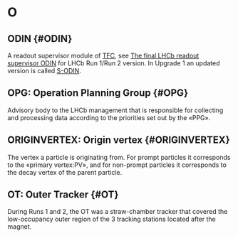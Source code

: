 # O

## ODIN {#ODIN}

A readout supervisor module of [TFC](#TFC), see [The final LHCb readout supervisor ODIN](https://cds.cern.ch/record/619217/files/p371.pdf) for LHCb Run 1/Run 2 version.
In Upgrade 1 an updated version is called [S-ODIN](#S_ODIN).

## OPG: Operation Planning Group {#OPG}

Advisory body to the LHCb management that is responsible for collecting and processing data according to the priorities set out by the «PPG».

## ORIGINVERTEX: Origin vertex {#ORIGINVERTEX}
The vertex a particle is originating from. For prompt particles it corresponds to the «primary vertex:PV», and for non-prompt particles it corresponds to the decay vertex of the parent particle. 

## OT: Outer Tracker {#OT}

During Runs 1 and 2, the OT was a straw-chamber tracker that covered the low-occupancy outer region of the 3 tracking stations located after the magnet.
